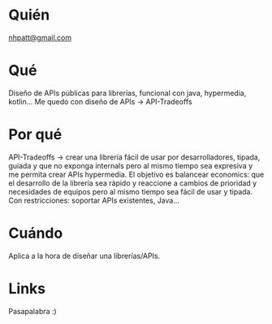 # Quién
nhpatt@gmail.com
# Qué
Diseño de APIs públicas para librerías, funcional con java, hypermedia, kotlin... Me quedo con diseño de APIs -> API-Tradeoffs
# Por qué
API-Tradeoffs -> crear una librería fácil de usar por desarrolladores, tipada, guiada y que no exponga internals pero al mismo tiempo sea expresiva y me permita crear APIs hypermedia. El objetivo es balancear economics: que el desarrollo de la librería sea rápido y reaccione a cambios de prioridad y necesidades de equipos pero al mismo tiempo sea fácil de usar y tipada. Con restricciones: soportar APIs existentes, Java...
# Cuándo
Aplica a la hora de diseñar una librerías/APIs.
# Links
Pasapalabra :)
